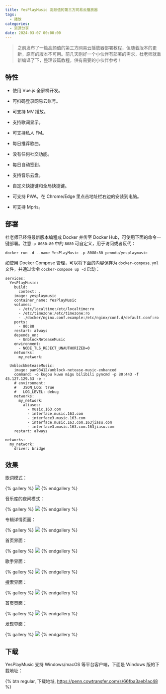 ```yaml
---
title: YesPlayMusic 高颜值的第三方网易云播放器
tags:
  - 播放
categories:
  - 资源分享
date: 2024-03-07 00:00:00
---
```


> 之前发布了一篇高颜值的第三方网易云播放器部署教程，但随着版本的更新，原有的版本不可用。前几天刚好一个小伙伴有部署的需求，杜老师就重新编译了下，整理该篇教程，供有需要的小伙伴参考！

<!-- more -->

## 特性

* 使用 Vue.js 全家桶开发。

* 可扫码登录网易云账号。

* 可支持 MV 播放。

* 支持歌词显示。

* 可支持私人 FM。

* 每日推荐歌曲。

* 没有任何社交功能。

* 每日自动签到。

* 支持音乐云盘。

* 自定义快捷键和全局快捷键。

* 可支持 PWA，在 Chrome/Edge 里点击地址栏右边的安装到电脑。

* 可支持 Mpris。

## 部署

杜老师已经将最新版本编程成 Docker 并传至 Docker Hub，可使用下面的命令一键部署。注意`-p 8080:80` 中的 `8080` 可自定义，用于访问或者反代：

```
docker run -d --name YesPlayMusic -p 8080:80 penndu/yesplaymusic
```

如使用 Docker Compose 管理，可以将下面的内容保存为 `docker-compose.yml` 文件，并通过命令 `docker-compose up -d` 启动：

```
services:
  YesPlayMusic:
    build:
      context: .
    image: yesplaymusic
    container_name: YesPlayMusic
    volumes:
      - /etc/localtime:/etc/localtime:ro
      - /etc/timezone:/etc/timezone:ro
      - ./docker/nginx.conf.example:/etc/nginx/conf.d/default.conf:ro
    ports:
      - 80:80
    restart: always
    depends_on:
      - UnblockNeteaseMusic
    environment:
      - NODE_TLS_REJECT_UNAUTHORIZED=0
    networks:
      my_network:

  UnblockNeteaseMusic:
    image: pan93412/unblock-netease-music-enhanced
    command: -o kugou kuwo migu bilibili pyncmd -p 80:443 -f 45.127.129.53 -e -
    # environment:
    #   JSON_LOG: true
    #   LOG_LEVEL: debug
    networks:
      my_network:
        aliases:
          - music.163.com
          - interface.music.163.com
          - interface3.music.163.com
          - interface.music.163.com.163jiasu.com
          - interface3.music.163.com.163jiasu.com
    restart: always

networks:
  my_network:
    driver: bridge
```

## 效果

歌词模式：

{% gallery %}
![](https://cdn.dusays.com/2024/03/684-1.jpg)
{% endgallery %}

音乐库的夜间模式：

{% gallery %}
![](https://cdn.dusays.com/2024/03/684-2.jpg)
{% endgallery %}

专辑详情页面：

{% gallery %}
![](https://cdn.dusays.com/2024/03/684-3.jpg)
{% endgallery %}

首页界面：

{% gallery %}
![](https://cdn.dusays.com/2024/03/684-4.jpg)
{% endgallery %}

歌手界面：

{% gallery %}
![](https://cdn.dusays.com/2024/03/684-5.jpg)
{% endgallery %}

搜索界面：

{% gallery %}
![](https://cdn.dusays.com/2024/03/684-6.jpg)
{% endgallery %}

首页页面：

{% gallery %}
![](https://cdn.dusays.com/2024/03/684-7.jpg)
{% endgallery %}

发现界面：

{% gallery %}
![](https://cdn.dusays.com/2024/03/684-8.jpg)
{% endgallery %}

## 下载

YesPlayMusic 支持 Windows/macOS 等平台客户端，下面是 Windows 版的下载地址：

{% btn regular, 下载地址, https://penn.cowtransfer.com/s/66fba3aeb1ac48 %}